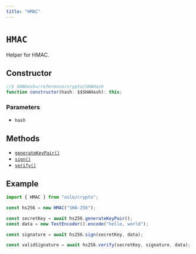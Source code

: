 ```yaml
---
title: "HMAC"
---
```


# `HMAC`

Helper for HMAC.

## Constructor

```ts
//$ SHAHash=/reference/crypto/SHAHash
function constructor(hash: $$SHAHash): this;
```

### Parameters

- `hash`

## Methods

- [`generateKeyPair()`](/reference/crypto/HMAC/generateKeyPair)
- [`sign()`](/reference/crypto/HMAC/sign)
- [`verify()`](/reference/crypto/HMAC/verify)

## Example

```ts
import { HMAC } from "oslo/crypto";

const hs256 = new HMAC("SHA-256");

const secretKey = await hs256.generateKeyPair();
const data = new TextEncoder().encode("hello, world");

const signature = await hs256.sign(secretKey, data);

const validSignature = await hs256.verify(secretKey, signature, data);
```
